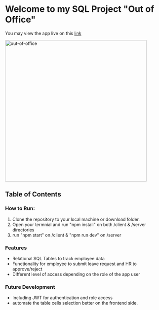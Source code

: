 # Welcome to my SQL Project "Out of Office"

You may view the app live on this [link](https://out-of-office-app.netlify.app)

<img width="458" alt="out-of-office" src="https://github.com/user-attachments/assets/e39ce474-64b8-4c5b-baea-ea84d1db22bd">

## Table of Contents

### How to Run:
1. Clone the repository to your local machine or download folder.
2. Open your termnial and run "npm install" on both /client & /server directories
3. run "npm start" on /client & "npm run dev" on /server

### Features
- Relational SQL Tables to track employee data
- Functionality for employee to submit leave request and HR to approve/reject
- Different level of access depending on the role of the app user

### Future Development
- Including JWT for authentication and role access
- automate the table cells selection better on the frontend side.

